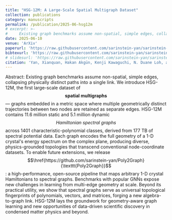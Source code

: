 ```yaml
---
title: "HSG-12M: A Large-Scale Spatial Multigraph Dataset"
collection: publications
category: manuscripts
permalink: /publication/2025-06-hsg12m
# excerpt: >-
#     Existing graph benchmarks assume non-spatial, simple edges, collapsing physically distinct paths into a single link. We introduce HSG-12M, the first large-scale dataset of $$\textbf{spatial multigraphs}$$ — graphs embedded in a metric space where multiple geometrically distinct trajectories between two nodes are retained as separate edges. HSG-12M contains 11.6 million static and 5.1 million dynamic $$\textit{Hamiltonian spectral graphs}$$ across 1401 characteristic-polynomial classes, derived from 177 TB of spectral potential data. Each graph encodes the full geometry of a 1-D crystal's energy spectrum on the complex plane, producing diverse, physics-grounded topologies that transcend conventional node-coordinate datasets. To enable future extensions, we release $$\href{https://github.com/sarinstein-yan/Poly2Graph}{\texttt{Poly2Graph}}$$: a high-performance, open-source pipeline that maps arbitrary 1-D crystal Hamiltonians to spectral graphs. Benchmarks with popular GNNs expose new challenges in learning from multi-edge geometry at scale. Beyond its practical utility, we show that spectral graphs serve as universal topological fingerprints of polynomials, vectors, and matrices, forging a new algebra-to-graph link. HSG-12M lays the groundwork for geometry-aware graph learning and new opportunities of data-driven scientific discovery in condensed matter physics and beyond.
date: 2025-06-10
venue: 'ArXiv'
paperurl: 'https://raw.githubusercontent.com/sarinstein-yan/sarinstein-yan.github.io/master/files/2025-06-hsg12m.pdf'
bibtexurl: 'https://raw.githubusercontent.com/sarinstein-yan/sarinstein-yan.github.io/master/files/2025-06-hsg12m.bib'
# slidesurl: 'https://raw.githubusercontent.com/sarinstein-yan/sarinstein-yan.github.io/master/files/slides1.pdf'
citation: 'Yan, Xianquan, Hakan Akgün, Kenji Kawaguchi, N. Duane Loh, and Ching Hua Lee. “HSG-12M: A Large-Scale Spatial Multigraph Dataset.” arXiv, 2025. https://doi.org/10.48550/ARXIV.2506.08618.'
---
```


Abstract:
Existing graph benchmarks assume non-spatial, simple edges, collapsing physically distinct paths into a single link. We introduce HSG-12M, the first large-scale dataset of $$\textbf{spatial multigraphs}$$ — graphs embedded in a metric space where multiple geometrically distinct trajectories between two nodes are retained as separate edges. HSG-12M contains 11.6 million static and 5.1 million dynamic $$\textit{Hamiltonian spectral graphs}$$ across 1401 characteristic-polynomial classes, derived from 177 TB of spectral potential data. Each graph encodes the full geometry of a 1-D crystal's energy spectrum on the complex plane, producing diverse, physics-grounded topologies that transcend conventional node-coordinate datasets. To enable future extensions, we release $$\href{https://github.com/sarinstein-yan/Poly2Graph}{\texttt{Poly2Graph}}$$: a high-performance, open-source pipeline that maps arbitrary 1-D crystal Hamiltonians to spectral graphs. Benchmarks with popular GNNs expose new challenges in learning from multi-edge geometry at scale. Beyond its practical utility, we show that spectral graphs serve as universal topological fingerprints of polynomials, vectors, and matrices, forging a new algebra-to-graph link. HSG-12M lays the groundwork for geometry-aware graph learning and new opportunities of data-driven scientific discovery in condensed matter physics and beyond.

<!-- The contents above will be part of a list of publications, if the user clicks the link for the publication than the contents of section will be rendered as a full page, allowing you to provide more information about the paper for the reader. When publications are displayed as a single page, the contents of the above "citation" field will automatically be included below this section in a smaller font.

Using [MathJax](https://www.mathjax.org/) in the description is supported - $$E=mc^2$$ - however, the use must be mindful that the default delimiters are `$$...$$` and `\\[...\\]` which differs from the `$...$` that is typically expected. -->